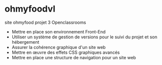 # ohmyfoodvl
site ohmyfood projet 3 Openclassrooms 
- Mettre en place son environnement Front-End
- Utiliser un système de gestion de versions pour le suivi du projet et son hébergement
- Assurer la cohérence graphique d'un site web
- Mettre en œuvre des effets CSS graphiques avancés
- Mettre en place une structure de navigation pour un site web

